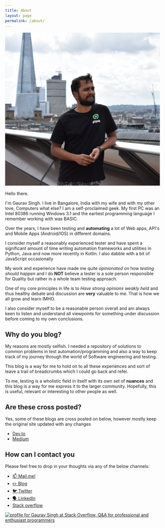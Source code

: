 ```yaml
---
title: About
layout: page
permalink: /about/
---
```


![Gaurav Singh](/assets/images/wp-content/uploads/2019/09/dsc_0107-1.jpg)

Hello there.

I'm Gaurav Singh. I live in Bangalore, India with my wife and with my other love, Computers what
else? I am a self-proclaimed geek. My first PC was an Intel 80386 running Windows 3.1 and the
earliest programming language I remember working with was BASIC.

Over the years, I have been testing and **automating** a lot of Web apps, API's and Mobile Apps
(Android/IOS) in different domains.

I consider myself a reasonably experienced tester and have spent a significant amount of time
writing automation frameworks and utilities in Python, Java and now more recently in Kotlin. I also
dabble with a bit of JavaScript occasionally

My work and experience have made me quite _opinionated_ on how _testing should happen_ and I do
**NOT** believe a tester is a sole person responsible for Quality but rather in a whole team testing
approach.

One of my core principles in life is to _Have strong opinions weakly held_ and thus healthy debate
and discussion are **very** valuable to me. That is how we all grow and learn IMHO.

I also consider myself to be a reasonable person overall and am always keen to listen and understand
all viewpoints for something under discussion before coming to my own conclusions.

## Why do you blog?

My reasons are mostly selfish. I needed a repository of solutions to common problems in test
automation/programming and also a way to keep track of my journey through the world of Software
engineering and testing.

This blog is a way for me to hold on to all these experiences and sort of leave a trail of
breadcrumbs which I could go back and refer.

To me, testing is a wholistic field in itself with its own set of **nuances** and this blog is a way
for me express it to the larger community. Hopefully, this is useful, relevant or interesting to
other people as well.

## Are these cross posted?

Yes, some of these blogs are cross posted on below, however mostly keep the original site updated
with any changes

- [Dev.to](https://dev.to/automationhacks)
- [Medium](https://automationhacks.medium.com/)

## How can I contact you

Please feel free to drop in your thoughts via any of the below channels:

- [📫 Mail me!](mailto:gaurav.singh55@gmail.com)
- [✏️ Blog](https://automationhacks.io/)
- [🐦 Twitter](https://twitter.com/automationhacks)
- [🗣 LinkedIn](https://www.linkedin.com/in/automationhacks/)
- [Stack overflow](https://stackoverflow.com/users/5336432/gaurav-singh)

<a href="https://stackoverflow.com/users/5336432/gaurav-singh"><img src="https://stackoverflow.com/users/flair/5336432.png?theme=clean" width="208" height="58" alt="profile for Gaurav Singh at Stack Overflow, Q&amp;A for professional and enthusiast programmers" title="profile for Gaurav Singh at Stack Overflow, Q&amp;A for professional and enthusiast programmers"></a>
